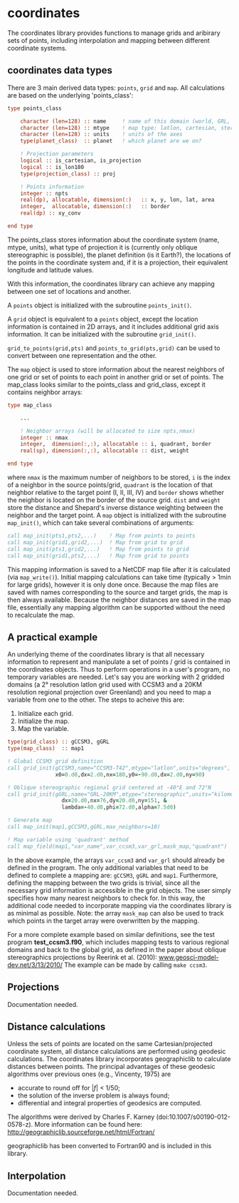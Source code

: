 
# coordinates

The coordinates library provides functions to manage grids
and aribirary sets of points, including interpolation and mapping
between different coordinate systems.

## coordinates data types

There are 3 main derived data types: `points`, `grid` and `map`. All
calculations are based on the underlying 'points_class':

```fortran
type points_class

    character (len=128) :: name     ! name of this domain (world, GRL, etc)
    character (len=128) :: mtype    ! map type: latlon, cartesian, stereographic, etc
    character (len=128) :: units    ! units of the axes
    type(planet_class)  :: planet   ! which planet are we on?

    ! Projection parameters
    logical :: is_cartesian, is_projection
    logical :: is_lon180
    type(projection_class) :: proj

    ! Points information
    integer :: npts
    real(dp), allocatable, dimension(:)   :: x, y, lon, lat, area
    integer,  allocatable, dimension(:)   :: border
    real(dp) :: xy_conv

end type
```

The points_class stores information about the coordinate system (name, mtype, units),
what type of projection it is (currently only oblique stereographic is possible),
the planet definition (is it Earth?), the locations of the points in the coordinate system
and, if it is a projection, their equivalent longitude and latitude values.

With this information, the coordinates library can achieve any mapping between
one set of locations and another.

A `points` object is initialized with the subroutine `points_init()`.

A `grid` object is equivalent to a `points` object, except the location information
is contained in 2D arrays, and it includes additional grid axis information. It can
be initialized with the subroutine `grid_init()`.

`grid_to_points(grid,pts)` and `points_to_grid(pts,grid)` can be used to convert
between one representation and the other.

The `map` object is used to store information about the nearest neighbors of one
grid or set of points to each point in another grid or set of points. The map_class
looks similar to the points_class and grid_class, except it contains neighbor arrays:

```fortran
type map_class

    ...

    ! Neighbor arrays (will be allocated to size npts,nmax)
    integer :: nmax
    integer,  dimension(:,:), allocatable :: i, quadrant, border
    real(sp), dimension(:,:), allocatable :: dist, weight

end type
```

where `nmax` is the maximum number of neighbors to be stored,
 `i` is the index of a neighbor in the source points/grid, `quadrant` is the location
of that neighbor relative to the target point (I, II, III, IV) and `border` shows whether
the neighbor is located on the border of the source grid. `dist` and `weight` store
the distance and Shepard's inverse distance weighting between the neighbor and the
target point. A `map` object is initialized with the subroutine `map_init()`, which can
take several combinations of arguments:
```fortran
call map_init(pts1,pts2,...)    ! Map from points to points
call map_init(grid1,grid2,...)  ! Map from grid to grid
call map_init(pts1,grid2,...)   ! Map from points to grid
call map_init(grid1,pts2,...)   ! Map from grid to points
```

This mapping information is saved to a NetCDF map file after it is calculated (via `map_write()`).
Initial mapping calculations can take time (typically > 1min for large grids), however it is
only done once. Because the map files are saved with names corresponding to the source
and target grids, the map is then always available. Because the neighbor distances
are saved in the map file, essentially any mapping algorithm can be supported without
the need to recalculate the map.

## A practical example

An underlying theme of the coordinates library is that all necessary information
to represent and manipulate a set of points / grid is contained in the coordinates
objects. Thus to perform operations in a user's program, no temporary variables
are needed. Let's say you are working with 2 gridded domains (a 2° resolution latlon grid
used with CCSM3 and a 20KM resolution regional projection over Greenland) and you need to
map a variable from one to the other. The steps to acheive this are:

1. Initialize each grid.
2. Initialize the map.
3. Map the variable.

```fortran
type(grid_class) :: gCCSM3, gGRL
type(map_class)  :: map1

! Global CCSM3 grid definition
call grid_init(gCCSM3,name="CCSM3-T42",mtype="latlon",units="degrees",
               x0=0.d0,dx=2.d0,nx=180,y0=-90.d0,dx=2.d0,ny=90)

! Oblique stereographic regional grid centered at -40°E and 72°N
call grid_init(gGRL,name="GRL-20KM",mtype="stereographic",units="kilometers", &
                 dx=20.d0,nx=76,dy=20.d0,ny=151, &
                 lambda=-40.d0,phi=72.d0,alpha=7.5d0)

! Generate map
call map_init(map1,gCCSM3,gGRL,max_neighbors=10)

! Map variable using 'quadrant' method
call map_field(map1,"var_name",var_ccsm3,var_grl,mask_map,"quadrant")

```

In the above example, the arrays `var_ccsm3` and `var_grl` should already be defined in the program.
The only additional variables that need to be defined to complete a mapping are:
`gCCSM3`, `gGRL` and `map1`. Furthermore, defining the mapping between the two grids is trivial,
since all the necessary grid information is accessible in the grid objects.
The user simply specifies how many nearest neighbors to check for. In this way,
the additional code needed to incorporate mapping via the coordinates
library is as minimal as possible. Note: the array `mask_map` can also be
used to track which points in the target array were overwritten by the mapping.

For a more complete example based on similar definitions, see the test program **test_ccsm3.f90**,
which includes mapping tests to various regional domains and back to the global grid, as defined
in the paper about oblique stereographics projections by Reerink et al. (2010): www.geosci-model-dev.net/3/13/2010/
The example can be made by calling `make ccsm3`.

## Projections

Documentation needed.

## Distance calculations

Unless the sets of points are located on the same Cartesian/projected coordinate system,
all distance calculations are performed using geodesic calculations. The coordinates
library incorporates geographiclib to calculate distances
between points. The principal advantages of these geodesic algorithms
over previous ones (e.g., Vincenty, 1975) are
- accurate to round off for |*f*| < 1/50;
- the solution of the inverse problem is always found;
- differential and integral properties of geodesics are computed.

The algorithms were derived by Charles F. Karney (doi:10.1007/s00190-012-0578-z).
More information can be found here:
http://geographiclib.sourceforge.net/html/Fortran/

geographiclib has been converted to Fortran90 and is included in this library.

## Interpolation

Documentation needed.
